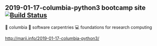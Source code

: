## 2019-01-17-columbia-python3 bootcamp site [![Build Status](https://travis-ci.org/mnyrop/2019-01-17-columbia-python3.svg?branch=master)](https://travis-ci.org/mnyrop/2019-01-17-columbia-python3)

:crown: columbia :snake: software carpentries :computer:  foundations for research computing  

http://marii.info/2019-01-17-columbia-python3/
